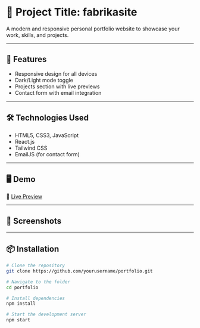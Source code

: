 # 🎯 Project Title: fabrikasite

A modern and responsive personal portfolio website to showcase your work, skills, and projects.

---

## 🚀 Features

- Responsive design for all devices
- Dark/Light mode toggle
- Projects section with live previews
- Contact form with email integration

---

## 🛠️ Technologies Used

- HTML5, CSS3, JavaScript
- React.js
- Tailwind CSS
- EmailJS (for contact form)

---

## 🖥️ Demo

🔗 [Live Preview]([https://yourusername.github.io/portfolio](https://omarosama90.github.io/fabrikasite/))

---

## 📸 Screenshots



---

## 📦 Installation

```bash
# Clone the repository
git clone https://github.com/yourusername/portfolio.git

# Navigate to the folder
cd portfolio

# Install dependencies
npm install

# Start the development server
npm start
